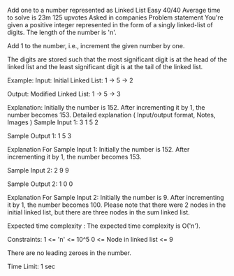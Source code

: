  Add one to a number represented as Linked List
Easy
40/40
Average time to solve is 23m
125 upvotes
Asked in companies
Problem statement
You're given a positive integer represented in the form of a singly linked-list of digits. The length of the number is 'n'.



Add 1 to the number, i.e., increment the given number by one.



The digits are stored such that the most significant digit is at the head of the linked list and the least significant digit is at the tail of the linked list.



Example:
Input: Initial Linked List: 1 -> 5 -> 2

Output: Modified Linked List: 1 -> 5 -> 3

Explanation: Initially the number is 152. After incrementing it by 1, the number becomes 153.
Detailed explanation ( Input/output format, Notes, Images )
Sample Input 1:
3
1 5 2


Sample Output 1:
1 5 3


Explanation For Sample Input 1:
Initially the number is 152. After incrementing it by 1, the number becomes 153.


Sample Input 2:
2
9 9


Sample Output 2:
1 0 0


Explanation For Sample Input 2:
Initially the number is 9. After incrementing it by 1, the number becomes 100. Please note that there were 2 nodes in the initial linked list, but there are three nodes in the sum linked list.


Expected time complexity :
The expected time complexity is O('n').


Constraints:
1 <= 'n' <=  10^5
0 <= Node in linked list <= 9

There are no leading zeroes in the number.

Time Limit: 1 sec

